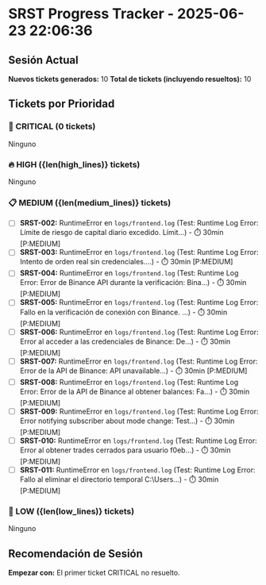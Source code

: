 # SRST Progress Tracker - 2025-06-23 22:06:36

## Sesión Actual
**Nuevos tickets generados:** 10
**Total de tickets (incluyendo resueltos):** 10

## Tickets por Prioridad

### 🚨 CRITICAL (0 tickets)
Ninguno

### 🔥 HIGH ({len(high_lines)} tickets)
Ninguno

### 📋 MEDIUM ({len(medium_lines)} tickets)
- [ ] **SRST-002:** RuntimeError en `logs/frontend.log` (Test: Runtime Log Error: Límite de riesgo de capital diario excedido. Límit...) - ⏱️ 30min [P:MEDIUM]
- [ ] **SRST-003:** RuntimeError en `logs/frontend.log` (Test: Runtime Log Error: Intento de orden real sin credenciales....) - ⏱️ 30min [P:MEDIUM]
- [ ] **SRST-004:** RuntimeError en `logs/frontend.log` (Test: Runtime Log Error: Error de Binance API durante la verificación: Bina...) - ⏱️ 30min [P:MEDIUM]
- [ ] **SRST-005:** RuntimeError en `logs/frontend.log` (Test: Runtime Log Error: Fallo en la verificación de conexión con Binance. ...) - ⏱️ 30min [P:MEDIUM]
- [ ] **SRST-006:** RuntimeError en `logs/frontend.log` (Test: Runtime Log Error: Error al acceder a las credenciales de Binance: De...) - ⏱️ 30min [P:MEDIUM]
- [ ] **SRST-007:** RuntimeError en `logs/frontend.log` (Test: Runtime Log Error: Error de la API de Binance: API unavailable...) - ⏱️ 30min [P:MEDIUM]
- [ ] **SRST-008:** RuntimeError en `logs/frontend.log` (Test: Runtime Log Error: Error de la API de Binance al obtener balances: Fa...) - ⏱️ 30min [P:MEDIUM]
- [ ] **SRST-009:** RuntimeError en `logs/frontend.log` (Test: Runtime Log Error: Error notifying subscriber about mode change: Test...) - ⏱️ 30min [P:MEDIUM]
- [ ] **SRST-010:** RuntimeError en `logs/frontend.log` (Test: Runtime Log Error: Error al obtener trades cerrados para usuario f0eb...) - ⏱️ 30min [P:MEDIUM]
- [ ] **SRST-011:** RuntimeError en `logs/frontend.log` (Test: Runtime Log Error: Fallo al eliminar el directorio temporal C:\Users\...) - ⏱️ 30min [P:MEDIUM]

### 📝 LOW ({len(low_lines)} tickets)
Ninguno

## Recomendación de Sesión
**Empezar con:** El primer ticket CRITICAL no resuelto.
